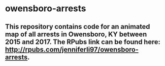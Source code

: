 # owensboro-arrests

## This repository contains code for an animated map of all arrests in Owensboro, KY between 2015 and 2017. The RPubs link can be found here: http://rpubs.com/jenniferli97/owensboro-arrests.
